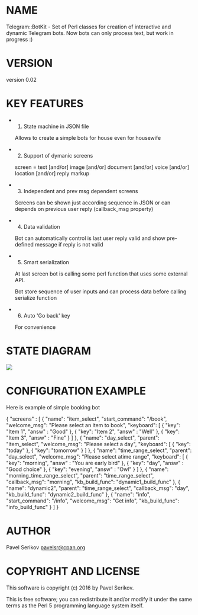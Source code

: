 # NAME

Telegram::BotKit - Set of Perl classes for creation of interactive and dynamic Telegram bots. Now bots can only process text, but work in progress :)

# VERSION

version 0.02

# KEY FEATURES

- 1. State machine in JSON file

    Allows to create a simple bots for house even for housewife

- 2. Support of dymanic screens

    screen = text \[and/or\] image \[and/or\] document \[and/or\] voice \[and/or\] location \[and/or\] reply markup

- 3. Independent and prev msg dependent screens

    Screens can be shown just according sequence in JSON or can depends on previous user reply (callback\_msg property)

- 4. Data validation

    Bot can automatically control is last user reply valid and show pre-defined message if reply is not valid

- 5. Smart serialization

    At last screen bot is calling some perl function that uses some external API.

    Bot store sequence of user inputs and can process data before calling serialize function

- 6. Auto 'Go back' key

    For convenience

# STATE DIAGRAM

<div>
    <img src="https://i.imgur.com/PqkaiXD.png" />
</div>

# CONFIGURATION EXAMPLE 

Here is example of simple booking bot

{
  "screens" : \[
    { "name": "item\_select", "start\_command": "/book", "welcome\_msg": "Please select an item to book", "keyboard":
      \[
        { "key": "Item 1", "answ" : "Good" },
        { "key": "Item 2", "answ" : "Well" },
        { "key": "Item 3", "answ" : "Fine" }
      \] 
    }, 
    { "name": "day\_select", "parent": "item\_select", "welcome\_msg": "Please select a day", "keyboard":
      \[
        { "key": "today" }, 
        { "key": "tomorrow" }
      \]
    },
    { "name": "time\_range\_select", "parent": "day\_select", "welcome\_msg": "Please select atime range", "keyboard":
      \[
        { "key": "morning", "answ" : "You are early bird" },
        { "key": "day", "answ" : "Good choice" },
        { "key": "evening", "answ" : "Owl" }
      \]
    },
    { "name": "morning\_time\_range\_select", 
      "parent": "time\_range\_select", 
      "callback\_msg": "morning", 
      "kb\_build\_func": "dynamic1\_build\_func"
    },
    { "name": "dynamic2", 
      "parent": "time\_range\_select", 
      "callback\_msg": "day", 
      "kb\_build\_func": "dynamic2\_build\_func"
    },
    { "name": "info", "start\_command": "/info", "welcome\_msg": "Get info", "kb\_build\_func": "info\_build\_func" }
  \]
}

# AUTHOR

Pavel Serikov <pavelsr@cpan.org>

# COPYRIGHT AND LICENSE

This software is copyright (c) 2016 by Pavel Serikov.

This is free software; you can redistribute it and/or modify it under
the same terms as the Perl 5 programming language system itself.
